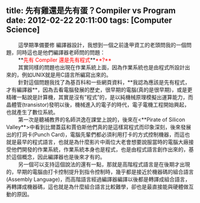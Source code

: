 title: 先有雞還是先有蛋？Compiler vs Program
date: 2012-02-22 20:11:00
tags: [Computer Science]
---

  

<div class="MsoNormal" style="text-indent: 24.0pt;"><span style="font-family: &quot;新細明體&quot;,&quot;serif&quot;; mso-ascii-font-family: Calibri; mso-hansi-font-family: Calibri;">這學期準備要修</span> <span style="font-family: &quot;新細明體&quot;,&quot;serif&quot;; mso-ascii-font-family: Calibri; mso-hansi-font-family: Calibri;">編譯器設計，我想到一個之前逢甲資工的老頭問我的一個問題，同時這也是他們編譯器老師問的問題：</span></div>

<div class="MsoNormal" style="text-indent: 24.0pt;"><span style="font-family: &quot;新細明體&quot;,&quot;serif&quot;; mso-ascii-font-family: Calibri; mso-hansi-font-family: Calibri;">  
</span></div>

<div class="MsoNormal" style="text-indent: 24.0pt;">**<span style="color: red; font-family: &quot;新細明體&quot;,&quot;serif&quot;; mso-ascii-font-family: Calibri; mso-hansi-font-family: Calibri;">先有</span> <span lang="EN-US" style="color: red;">Compiler</span> <span style="color: red; font-family: &quot;新細明體&quot;,&quot;serif&quot;; mso-ascii-font-family: Calibri; mso-hansi-font-family: Calibri;">還是先有程式</span>**<span lang="EN-US" style="color: red;">**?**</span></div>

<div class="MsoNormal" style="text-indent: 24.0pt;"><span lang="EN-US" style="color: red;"></span></div>

<div class="MsoNormal" style="text-indent: 24.0pt;"><span style="font-family: &quot;新細明體&quot;,&quot;serif&quot;; mso-ascii-font-family: Calibri; mso-hansi-font-family: Calibri;">其實同樣的問題也出現在作業系統上面，因為作業系統也是由程式所設計出來的，例如</span><span lang="EN-US">UNIX</span><span style="font-family: &quot;新細明體&quot;,&quot;serif&quot;; mso-ascii-font-family: Calibri; mso-hansi-font-family: Calibri;">就是用</span><span lang="EN-US">C</span><span style="font-family: &quot;新細明體&quot;,&quot;serif&quot;; mso-ascii-font-family: Calibri; mso-hansi-font-family: Calibri;">語言所編寫出來的。</span></div>

<div class="MsoNormal" style="text-indent: 24.0pt;"><span style="font-family: &quot;新細明體&quot;,&quot;serif&quot;; mso-ascii-font-family: Calibri; mso-hansi-font-family: Calibri;">  
</span></div>

<div class="MsoNormal" style="text-indent: 24.0pt;"><span style="font-family: &quot;新細明體&quot;,&quot;serif&quot;; mso-ascii-font-family: Calibri; mso-hansi-font-family: Calibri;">針對這個問題我找了為基百科和一些網頁資料，**我認為應該是先有程式，才有編譯器**，因為去看電腦發展的歷史，很早期的電腦</span><span lang="EN-US">(</span><span style="font-family: &quot;新細明體&quot;,&quot;serif&quot;; mso-ascii-font-family: Calibri; mso-hansi-font-family: Calibri;">真的是很早期</span><span lang="EN-US">)</span><span style="font-family: &quot;新細明體&quot;,&quot;serif&quot;; mso-ascii-font-family: Calibri; mso-hansi-font-family: Calibri;">，或是更精確一點說是計算機，其實是沒有</span><span lang="EN-US">”</span><span style="font-family: &quot;新細明體&quot;,&quot;serif&quot;; mso-ascii-font-family: Calibri; mso-hansi-font-family: Calibri;">程式</span><span lang="EN-US">”</span><span style="font-family: &quot;新細明體&quot;,&quot;serif&quot;; mso-ascii-font-family: Calibri; mso-hansi-font-family: Calibri;">的，是以純機械原理模擬出運算能力，而晶體管</span><span lang="EN-US">(transistor)</span><span style="font-family: &quot;新細明體&quot;,&quot;serif&quot;; mso-ascii-font-family: Calibri; mso-hansi-font-family: Calibri;">發明以後，機械進入的電子的時代，電子電機工程開始興起，也就產生了數位系統。</span></div>

<div class="MsoNormal" style="text-indent: 24.0pt;"><span style="font-family: &quot;新細明體&quot;,&quot;serif&quot;; mso-ascii-font-family: Calibri; mso-hansi-font-family: Calibri;">  
</span></div>

<div class="MsoNormal" style="text-indent: 24.0pt;"><span style="font-family: &quot;新細明體&quot;,&quot;serif&quot;; mso-ascii-font-family: Calibri; mso-hansi-font-family: Calibri;">第一次是聽補教界的名師洪逸在課堂上說的，後來在</span><span lang="EN-US"><**Pirate of Silicon Valley**></span><span style="font-family: &quot;新細明體&quot;,&quot;serif&quot;; mso-ascii-font-family: Calibri; mso-hansi-font-family: Calibri;">中看到比爾蓋茲和賈伯斯他們真的是這樣寫程式而印象深刻，後來發展出的打洞卡</span><span lang="EN-US">(Punch Card)</span><span style="font-family: &quot;新細明體&quot;,&quot;serif&quot;; mso-ascii-font-family: Calibri; mso-hansi-font-family: Calibri;">，電腦先輩們都必須利用打卡的方式控制機器，而這也就是最早的程式語言，也就是為什麼影片中兩位大老會想要說服當時的電腦大廠接受他們開發的作業系統，作業系統本身也是程式，也是由程式語言創作出來的，基於這個概念，因此編譯器也是後來才有的。</span></div>

<div class="MsoNormal" style="text-indent: 24.0pt;"><span style="font-family: &quot;新細明體&quot;,&quot;serif&quot;; mso-ascii-font-family: Calibri; mso-hansi-font-family: Calibri;">  
</span></div>

<div class="MsoNormal" style="text-indent: 24.0pt;"><span style="font-family: &quot;新細明體&quot;,&quot;serif&quot;; mso-ascii-font-family: Calibri; mso-hansi-font-family: Calibri;">另一個可以支持這個說法的還有一點，那就是高階程式語言是在後期才出現的，早期的電腦由打卡控制提升到指令控制時，幾乎都是接近於機器碼的組合語言</span><span lang="EN-US">(Assembly Language)</span><span style="font-family: &quot;新細明體&quot;,&quot;serif&quot;; mso-ascii-font-family: Calibri; mso-hansi-font-family: Calibri;">，而高階語言經過編譯器編譯以後都是轉譯成組合語言，再轉譯成機器碼，這也就是為什麼組合語言比較難學，卻也是最直接能與硬體做互動的原因。</span></div>